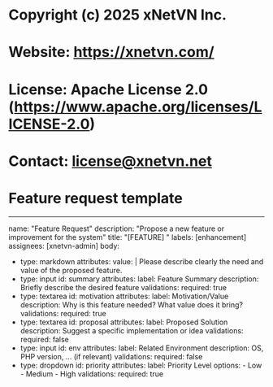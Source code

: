 # Copyright (c) 2025 xNetVN Inc.
# Website: https://xnetvn.com/
# License: Apache License 2.0 (https://www.apache.org/licenses/LICENSE-2.0)
# Contact: license@xnetvn.net
#
# Feature request template
---
name: "Feature Request"
description: "Propose a new feature or improvement for the system"
title: "[FEATURE] <short description>"
labels: [enhancement]
assignees: [xnetvn-admin]
body:
  - type: markdown
    attributes:
      value: |
        Please describe clearly the need and value of the proposed feature.
  - type: input
    id: summary
    attributes:
      label: Feature Summary
      description: Briefly describe the desired feature
    validations:
      required: true
  - type: textarea
    id: motivation
    attributes:
      label: Motivation/Value
      description: Why is this feature needed? What value does it bring?
    validations:
      required: true
  - type: textarea
    id: proposal
    attributes:
      label: Proposed Solution
      description: Suggest a specific implementation or idea
    validations:
      required: false
  - type: input
    id: env
    attributes:
      label: Related Environment
      description: OS, PHP version, ... (if relevant)
    validations:
      required: false
  - type: dropdown
    id: priority
    attributes:
      label: Priority Level
      options:
        - Low
        - Medium
        - High
    validations:
      required: true
